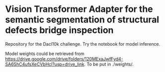 # Vision Transformer Adapter for the semantic segmentation of structural defects bridge inspection
Repository for the Dacl10k challenge. Try the notebook for model inference. 


Model weights could be retrieved from https://drive.google.com/drive/folders/120MExaJwfFyd4-SA6ShC4ufsXeCVbHcl?usp=drive_link. To be put in ./weights/.
